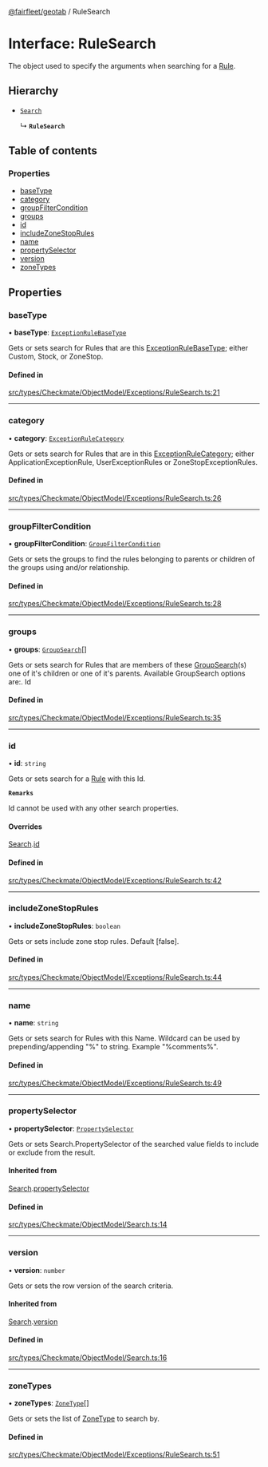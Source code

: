[@fairfleet/geotab](../README.md) / RuleSearch

# Interface: RuleSearch

The object used to specify the arguments when searching for a
 [Rule](Rule.md).

## Hierarchy

- [`Search`](Search.md)

  ↳ **`RuleSearch`**

## Table of contents

### Properties

- [baseType](RuleSearch.md#basetype)
- [category](RuleSearch.md#category)
- [groupFilterCondition](RuleSearch.md#groupfiltercondition)
- [groups](RuleSearch.md#groups)
- [id](RuleSearch.md#id)
- [includeZoneStopRules](RuleSearch.md#includezonestoprules)
- [name](RuleSearch.md#name)
- [propertySelector](RuleSearch.md#propertyselector)
- [version](RuleSearch.md#version)
- [zoneTypes](RuleSearch.md#zonetypes)

## Properties

### baseType

• **baseType**: [`ExceptionRuleBaseType`](../README.md#exceptionrulebasetype)

Gets or sets search for Rules that are this
 [ExceptionRuleBaseType](../README.md#exceptionrulebasetype); either Custom, Stock, or ZoneStop.

#### Defined in

[src/types/Checkmate/ObjectModel/Exceptions/RuleSearch.ts:21](https://github.com/fairfleet/geotab/blob/b682f10/src/types/Checkmate/ObjectModel/Exceptions/RuleSearch.ts#L21)

___

### category

• **category**: [`ExceptionRuleCategory`](../README.md#exceptionrulecategory)

Gets or sets search for Rules that are in this
 [ExceptionRuleCategory](../README.md#exceptionrulecategory); either ApplicationExceptionRule, UserExceptionRules or ZoneStopExceptionRules.

#### Defined in

[src/types/Checkmate/ObjectModel/Exceptions/RuleSearch.ts:26](https://github.com/fairfleet/geotab/blob/b682f10/src/types/Checkmate/ObjectModel/Exceptions/RuleSearch.ts#L26)

___

### groupFilterCondition

• **groupFilterCondition**: [`GroupFilterCondition`](GroupFilterCondition.md)

Gets or sets the groups to find the rules belonging to parents or children of the groups using and/or relationship.

#### Defined in

[src/types/Checkmate/ObjectModel/Exceptions/RuleSearch.ts:28](https://github.com/fairfleet/geotab/blob/b682f10/src/types/Checkmate/ObjectModel/Exceptions/RuleSearch.ts#L28)

___

### groups

• **groups**: [`GroupSearch`](GroupSearch.md)[]

Gets or sets search for Rules that are members of these [GroupSearch](GroupSearch.md)(s) one of
 it's children or one of it's parents.
 Available GroupSearch options are:.
 <list><item><description>Id</description></item></list>

#### Defined in

[src/types/Checkmate/ObjectModel/Exceptions/RuleSearch.ts:35](https://github.com/fairfleet/geotab/blob/b682f10/src/types/Checkmate/ObjectModel/Exceptions/RuleSearch.ts#L35)

___

### id

• **id**: `string`

Gets or sets search for a [Rule](Rule.md) with this
 Id.

**`Remarks`**

Id cannot be used with any other search properties.

#### Overrides

[Search](Search.md).[id](Search.md#id)

#### Defined in

[src/types/Checkmate/ObjectModel/Exceptions/RuleSearch.ts:42](https://github.com/fairfleet/geotab/blob/b682f10/src/types/Checkmate/ObjectModel/Exceptions/RuleSearch.ts#L42)

___

### includeZoneStopRules

• **includeZoneStopRules**: `boolean`

Gets or sets include zone stop rules. Default [false].

#### Defined in

[src/types/Checkmate/ObjectModel/Exceptions/RuleSearch.ts:44](https://github.com/fairfleet/geotab/blob/b682f10/src/types/Checkmate/ObjectModel/Exceptions/RuleSearch.ts#L44)

___

### name

• **name**: `string`

Gets or sets search for Rules with this Name. Wildcard can be used by prepending/appending "%" to string. Example
 "%comments%".

#### Defined in

[src/types/Checkmate/ObjectModel/Exceptions/RuleSearch.ts:49](https://github.com/fairfleet/geotab/blob/b682f10/src/types/Checkmate/ObjectModel/Exceptions/RuleSearch.ts#L49)

___

### propertySelector

• **propertySelector**: [`PropertySelector`](PropertySelector.md)

Gets or sets Search.PropertySelector of the searched value fields to include or exclude from the result.

#### Inherited from

[Search](Search.md).[propertySelector](Search.md#propertyselector)

#### Defined in

[src/types/Checkmate/ObjectModel/Search.ts:14](https://github.com/fairfleet/geotab/blob/b682f10/src/types/Checkmate/ObjectModel/Search.ts#L14)

___

### version

• **version**: `number`

Gets or sets the row version of the search criteria.

#### Inherited from

[Search](Search.md).[version](Search.md#version)

#### Defined in

[src/types/Checkmate/ObjectModel/Search.ts:16](https://github.com/fairfleet/geotab/blob/b682f10/src/types/Checkmate/ObjectModel/Search.ts#L16)

___

### zoneTypes

• **zoneTypes**: [`ZoneType`](ZoneType.md)[]

Gets or sets the list of [ZoneType](ZoneType.md) to search by.

#### Defined in

[src/types/Checkmate/ObjectModel/Exceptions/RuleSearch.ts:51](https://github.com/fairfleet/geotab/blob/b682f10/src/types/Checkmate/ObjectModel/Exceptions/RuleSearch.ts#L51)
